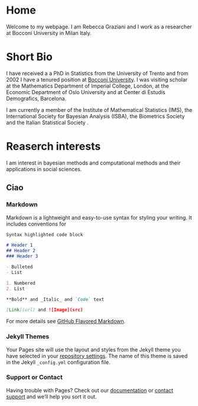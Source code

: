 # Home 

Welcome to my webpage. I am Rebecca Graziani and I work as a researcher at Bocconi University in Milan Italy. 

# Short Bio 
I have received a a PhD in Statistics from the University of Trento and from 2002 I have a tenured position at [Bocconi University](http://didattica.unibocconi.eu/docenti/cv.php?rif=49290&cognome=GRAZIANI&nome=REBECCA).
I was visiting scholar at the Mathematics Department of Imperial College, London, at the Economic Department of Oslo University and at Center di Estudis Demografics, Barcelona.

I am currently a member of the Institute of Mathematical Statistics (IMS), the International Society for Bayesian Analysis (ISBA), the Biometrics Society and the Italian Statistical Society . 

# Reaserch interests
I am interest in bayesian methods and computational methods and their applications in social sciences. 

## Ciao

### Markdown

Markdown is a lightweight and easy-to-use syntax for styling your writing. It includes conventions for

```markdown
Syntax highlighted code block

# Header 1
## Header 2
### Header 3

- Bulleted
- List

1. Numbered
2. List

**Bold** and _Italic_ and `Code` text

[Link](url) and ![Image](src)
```

For more details see [GitHub Flavored Markdown](https://guides.github.com/features/mastering-markdown/).

### Jekyll Themes

Your Pages site will use the layout and styles from the Jekyll theme you have selected in your [repository settings](https://github.com/rebgraz/rebgraz.github.io/settings). The name of this theme is saved in the Jekyll `_config.yml` configuration file.

### Support or Contact

Having trouble with Pages? Check out our [documentation](https://help.github.com/categories/github-pages-basics/) or [contact support](https://github.com/contact) and we’ll help you sort it out.
